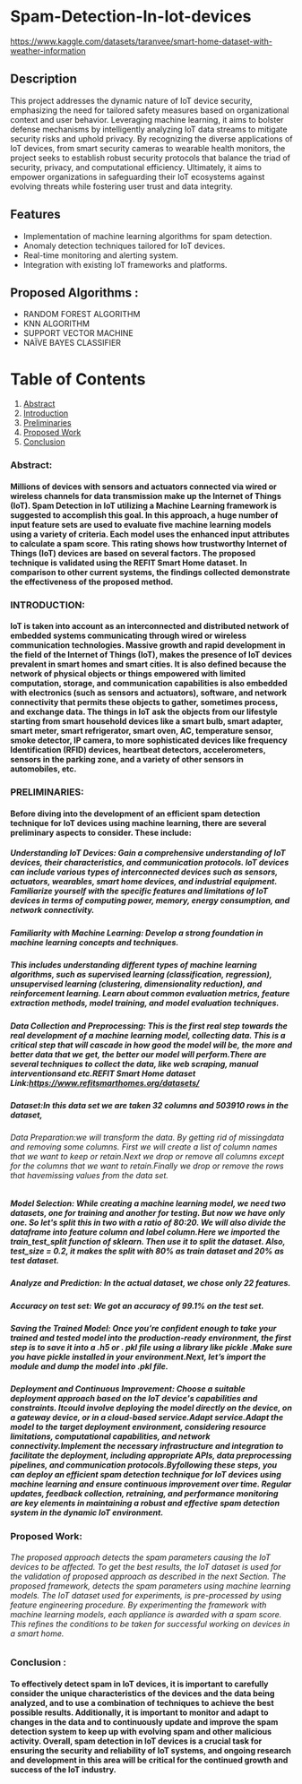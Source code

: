 # Spam-Detection-In-Iot-devices
https://www.kaggle.com/datasets/taranvee/smart-home-dataset-with-weather-information

## Description
This project addresses the dynamic nature of IoT device security, emphasizing the need for tailored safety measures based on organizational context and user behavior. Leveraging machine learning, it aims to bolster defense mechanisms by intelligently analyzing IoT data streams to mitigate security risks and uphold privacy. By recognizing the diverse applications of IoT devices, from smart security cameras to wearable health monitors, the project seeks to establish robust security protocols that balance the triad of security, privacy, and computational efficiency. Ultimately, it aims to empower organizations in safeguarding their IoT ecosystems against evolving threats while fostering user trust and data integrity.


## Features
- Implementation of machine learning algorithms for spam detection.
- Anomaly detection techniques tailored for IoT devices.
- Real-time monitoring and alerting system.
- Integration with existing IoT frameworks and platforms.

## Proposed Algorithms :
- RANDOM FOREST ALGORITHM
- KNN ALGORITHM
- SUPPORT VECTOR MACHINE
- NAÏVE BAYES CLASSIFIER

# Table of Contents

1. [Abstract](#abstract)
2. [Introduction](#introduction)
3. [Preliminaries](#preliminaries)
4. [Proposed Work](#proposed-work)
5. [Conclusion](#Conclusion)

### Abstract: 
#### Millions of devices with sensors and actuators connected via wired or wireless channels for data transmission make up the Internet of Things (IoT). Spam Detection in IoT utilizing a Machine Learning framework is suggested to accomplish this goal. In this approach, a huge number of input feature sets are used to evaluate five machine learning models using a variety of criteria. Each model uses the enhanced input attributes to calculate a spam score. This rating shows how trustworthy Internet of Things (IoT) devices are based on several factors. The proposed technique is validated using the REFIT Smart Home dataset. In comparison to other current systems, the findings collected demonstrate the effectiveness of the proposed method.

### INTRODUCTION:
#### IoT is taken into account as an interconnected and distributed network of embedded systems communicating through wired or wireless communication technologies. Massive growth and rapid development in the field of the Internet of Things (IoT), makes the presence of IoT devices prevalent in smart homes and smart cities. It is also defined because the network of physical objects or things empowered with limited computation, storage, and communication capabilities is also embedded with electronics (such as sensors and actuators), software, and network connectivity that permits these objects to gather, sometimes process, and exchange data. The things in IoT ask the objects from our lifestyle starting from smart household devices like a smart bulb, smart adapter, smart meter, smart refrigerator, smart oven, AC, temperature sensor, smoke detector, IP camera, to more sophisticated devices like frequency Identification (RFID) devices, heartbeat detectors, accelerometers, sensors in the parking zone, and a variety of other sensors in automobiles, etc.

### PRELIMINARIES: 
#### Before diving into the development of an efficient spam detection technique for IoT devices using machine learning, there are several preliminary aspects to consider. These include:

##### Understanding IoT Devices: Gain a comprehensive understanding of IoT devices, their characteristics, and communication protocols. IoT devices can include various types of interconnected devices such as sensors, actuators, wearables, smart home devices, and industrial equipment. Familiarize yourself with the specific features and limitations of IoT devices in terms of computing power, memory, energy consumption, and network connectivity.
##### Familiarity with Machine Learning: Develop a strong foundation in machine learning concepts and techniques.
##### This includes understanding different types of machine learning algorithms, such as supervised learning (classification, regression), unsupervised learning (clustering, dimensionality reduction), and reinforcement learning. Learn about common evaluation metrics, feature extraction methods, model training, and model evaluation techniques.

##### Data Collection and Preprocessing: This is the first real step towards the real development of a machine learning model, collecting data. This is a critical step that will cascade in how good the model will be, the more and better data that we get, the better our model will perform.There are several techniques to collect the data, like web scraping, manual interventionsand etc.REFIT Smart Home dataset Link:https://www.refitsmarthomes.org/datasets/

##### Dataset:In this data set we are taken 32 columns and 503910 rows in the dataset,

###### Data Preparation:we will transform the data. By getting rid of missingdata and removing some columns. First we will create a list of column names that we want to keep or retain.Next we drop or remove all columns except for the columns that we want to retain.Finally we drop or remove the rows that havemissing values from the data set.

##### Model Selection: While creating a machine learning model, we need two datasets, one for training and another for testing. But now we have only one. So let's split this in two with a ratio of 80:20. We will also divide the dataframe into feature column and label column.Here we imported the train_test_split function of sklearn. Then use it to split the dataset. Also, test_size = 0.2, it makes the split with 80% as train dataset and 20% as test dataset.
##### Analyze and Prediction: In the actual dataset, we chose only 22 features.
##### Accuracy on test set: We got an accuracy of 99.1% on the test set.
##### Saving the Trained Model: Once you’re confident enough to take your trained and tested model into the production-ready environment, the first step is to save it into a .h5 or . pkl file using a library like pickle .Make sure you have pickle installed in your environment.Next, let’s import the module and dump the model into .pkl file.

##### Deployment and Continuous Improvement: Choose a suitable deployment approach based on the IoT device's capabilities and constraints. Itcould involve deploying the model directly on the device, on a gateway device, or in a cloud-based service.Adapt service.Adapt the model to the target deployment environment, considering resource limitations, computational capabilities, and network connectivity.Implement the necessary infrastructure and integration to facilitate the deployment, including appropriate APIs, data preprocessing pipelines, and communication protocols.Byfollowing these steps, you can deploy an efficient spam detection technique for IoT devices using machine learning and ensure continuous improvement over time. Regular updates, feedback collection, retraining, and performance monitoring are key elements in maintaining a robust and effective spam detection system in the dynamic IoT environment.

### Proposed Work:
###### The proposed approach detects the spam parameters causing the IoT devices to be affected. To get the best results, the IoT dataset is used for the validation of proposed approach as described in the next Section. The proposed framework,  detects the spam parameters using machine learning models. The IoT dataset used for experiments, is pre-processed by using feature engineering procedure. By experimenting the framework with machine learning models, each appliance is awarded with a spam score. This refines the conditions to be taken for successful working on devices in a smart home. 

### Conclusion : 
#### To effectively detect spam in IoT devices, it is important to carefully consider the unique characteristics of the devices and the data being analyzed, and to use a combination of techniques to achieve the best possible results. Additionally, it is important to monitor and adapt to changes in the data and to continuously update and improve the spam detection system to keep up with evolving spam and other malicious activity. Overall, spam detection in IoT devices is a crucial task for ensuring the security and reliability of IoT systems, and ongoing research and development in this area will be critical for the continued growth and success of the IoT industry. 
